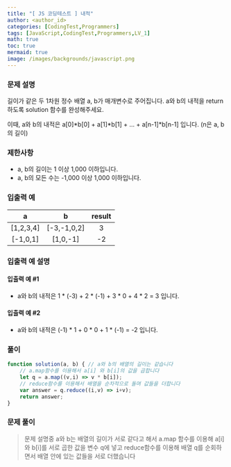 ```yaml
---
title: "[ JS 코딩테스트 ] 내적"
author: <author_id>
categories: [CodingTest,Programmers]
tags: [JavaScript,CodingTest,Programmers,LV_1]
math: true
toc: true
mermaid: true
image: /images/backgrounds/javascript.png
---
```


### 문제 설명
길이가 같은 두 1차원 정수 배열 a, b가 매개변수로 주어집니다. a와 b의 내적을 return 하도록 solution 함수를 완성해주세요.

이때, a와 b의 내적은 a[0]*b[0] + a[1]*b[1] + ... + a[n-1]*b[n-1] 입니다. (n은 a, b의 길이)

### 제한사항
+ a, b의 길이는 1 이상 1,000 이하입니다.
+ a, b의 모든 수는 -1,000 이상 1,000 이하입니다.

### 입출력 예

|a|b|result|
|:---:|:---:|:---:|
|[1,2,3,4]|[-3,-1,0,2]|3|
|[-1,0,1]|[1,0,-1]|-2|

### 입출력 예 설명
#### 입출력 예 #1
- a와 b의 내적은 1 * (-3) + 2 * (-1) + 3 * 0 + 4 * 2 = 3 입니다.

#### 입출력 예 #2
- a와 b의 내적은 (-1) * 1 + 0 * 0 + 1 * (-1) = -2 입니다.

### 풀이
```javascript
function solution(a, b) { // a와 b의 배열의 길이는 같습니다
    // a.map함수를 이용해서 a[i] 와 b[i]의 값을 곱합니다
    let q = a.map((v,i) => v * b[i]);
    // reduce함수를 이용해서 배열을 순차적으로 돌며 값들을 더합니다
    var answer = q.reduce((i,v) => i+v);
    return answer;
}
```

### 문제 풀이
>문제 설명중  a와 b는 배열의 길이가 서로 같다고 해서 a.map 함수를 이용해 a[i]와 b[i]를 서로 곱한 값을 변수 q에 넣고 reduce함수를 이용해 배열 q를 순회하면서 배열 안에 있는 값들을 서로 더했습니다
